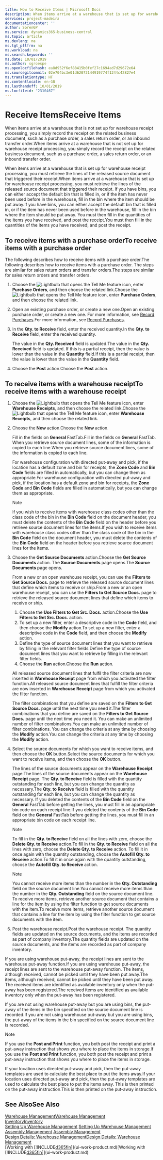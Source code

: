 ```yaml
---
title: How to Receive Items | Microsoft Docs
description: When items arrive at a warehouse that is set up for warehouse receipt processing, you must retrieve the lines of the released source document that triggered their receipt.
services: project-madeira
documentationcenter: ''
author: SorenGP
ms.service: dynamics365-business-central
ms.topic: article
ms.devlang: na
ms.tgt_pltfrm: na
ms.workload: na
ms.search.keywords: ''
ms.date: 10/01/2019
ms.author: sgroespe
ms.openlocfilehash: ea8d952f6ef88415b0fef27c1694ad7d29672e64
ms.sourcegitcommit: 02e704bc3e01d62072144919774f1244c42827e4
ms.translationtype: HT
ms.contentlocale: en-GB
ms.lasthandoff: 10/01/2019
ms.locfileid: "2310467"
---
```

# <a name="receive-items"></a><span data-ttu-id="70c39-103">Receive Items</span><span class="sxs-lookup"><span data-stu-id="70c39-103">Receive Items</span></span>
<span data-ttu-id="70c39-104">When items arrive at a warehouse that is not set up for warehouse receipt processing, you simply record the receipt on the related business document, such as a purchase order, a sales return order, or an inbound transfer order.</span><span class="sxs-lookup"><span data-stu-id="70c39-104">When items arrive at a warehouse that is not set up for warehouse receipt processing, you simply record the receipt on the related business document, such as a purchase order, a sales return order, or an inbound transfer order.</span></span>

<span data-ttu-id="70c39-105">When items arrive at a warehouse that is set up for warehouse receipt processing, you must retrieve the lines of the released source document that triggered their receipt.</span><span class="sxs-lookup"><span data-stu-id="70c39-105">When items arrive at a warehouse that is set up for warehouse receipt processing, you must retrieve the lines of the released source document that triggered their receipt.</span></span> <span data-ttu-id="70c39-106">If you have bins, you can either accept the default bin that is filled in, or if the item has never been used before in the warehouse, fill in the bin where the item should be put away.</span><span class="sxs-lookup"><span data-stu-id="70c39-106">If you have bins, you can either accept the default bin that is filled in, or if the item has never been used before in the warehouse, fill in the bin where the item should be put away.</span></span> <span data-ttu-id="70c39-107">You must then fill in the quantities of the items you have received, and post the receipt.</span><span class="sxs-lookup"><span data-stu-id="70c39-107">You must then fill in the quantities of the items you have received, and post the receipt.</span></span>  

## <a name="to-receive-items-with-a-purchase-order"></a><span data-ttu-id="70c39-108">To receive items with a purchase order</span><span class="sxs-lookup"><span data-stu-id="70c39-108">To receive items with a purchase order</span></span>
<span data-ttu-id="70c39-109">The following describes how to receive items with a purchase order.</span><span class="sxs-lookup"><span data-stu-id="70c39-109">The following describes how to receive items with a purchase order.</span></span> <span data-ttu-id="70c39-110">The steps are similar for sales return orders and transfer orders.</span><span class="sxs-lookup"><span data-stu-id="70c39-110">The steps are similar for sales return orders and transfer orders.</span></span>  
1. <span data-ttu-id="70c39-111">Choose the ![Lightbulb that opens the Tell Me feature](media/ui-search/search_small.png "Tell me what you want to do") icon, enter **Purchase Orders**, and then choose the related link.</span><span class="sxs-lookup"><span data-stu-id="70c39-111">Choose the ![Lightbulb that opens the Tell Me feature](media/ui-search/search_small.png "Tell me what you want to do") icon, enter **Purchase Orders**, and then choose the related link.</span></span>
2. <span data-ttu-id="70c39-112">Open an existing purchase order, or create a new one.</span><span class="sxs-lookup"><span data-stu-id="70c39-112">Open an existing purchase order, or create a new one.</span></span> <span data-ttu-id="70c39-113">For more information, see [Record Purchases](purchasing-how-record-purchases.md).</span><span class="sxs-lookup"><span data-stu-id="70c39-113">For more information, see [Record Purchases](purchasing-how-record-purchases.md).</span></span>
3. <span data-ttu-id="70c39-114">In the **Qty. to Receive** field, enter the received quantity.</span><span class="sxs-lookup"><span data-stu-id="70c39-114">In the **Qty. to Receive** field, enter the received quantity.</span></span>

    <span data-ttu-id="70c39-115">The value in the **Qty. Received** field is updated.</span><span class="sxs-lookup"><span data-stu-id="70c39-115">The value in the **Qty. Received** field is updated.</span></span> <span data-ttu-id="70c39-116">If this is a partial receipt, then the value is lower than the value in the **Quantity** field.</span><span class="sxs-lookup"><span data-stu-id="70c39-116">If this is a partial receipt, then the value is lower than the value in the **Quantity** field.</span></span>
4. <span data-ttu-id="70c39-117">Choose the **Post** action.</span><span class="sxs-lookup"><span data-stu-id="70c39-117">Choose the **Post** action.</span></span>

## <a name="to-receive-items-with-a-warehouse-receipt"></a><span data-ttu-id="70c39-118">To receive items with a warehouse receipt</span><span class="sxs-lookup"><span data-stu-id="70c39-118">To receive items with a warehouse receipt</span></span>
1.  <span data-ttu-id="70c39-119">Choose the ![Lightbulb that opens the Tell Me feature](media/ui-search/search_small.png "Tell me what you want to do") icon, enter **Warehouse Receipts**, and then choose the related link.</span><span class="sxs-lookup"><span data-stu-id="70c39-119">Choose the ![Lightbulb that opens the Tell Me feature](media/ui-search/search_small.png "Tell me what you want to do") icon, enter **Warehouse Receipts**, and then choose the related link.</span></span>  
2.  <span data-ttu-id="70c39-120">Choose the **New** action.</span><span class="sxs-lookup"><span data-stu-id="70c39-120">Choose the **New** action.</span></span>  

    <span data-ttu-id="70c39-121">Fill in the fields on **General** FastTab.</span><span class="sxs-lookup"><span data-stu-id="70c39-121">Fill in the fields on **General** FastTab.</span></span> <span data-ttu-id="70c39-122">When you retrieve source document lines, some of the information is copied to each line.</span><span class="sxs-lookup"><span data-stu-id="70c39-122">When you retrieve source document lines, some of the information is copied to each line.</span></span>  

    <span data-ttu-id="70c39-123">For warehouse configuration with directed put-away and pick, if the location has a default zone and bin for receipts, the **Zone Code** and **Bin Code** fields are filled in automatically, but you can change them as appropriate.</span><span class="sxs-lookup"><span data-stu-id="70c39-123">For warehouse configuration with directed put-away and pick, if the location has a default zone and bin for receipts, the **Zone Code** and **Bin Code** fields are filled in automatically, but you can change them as appropriate.</span></span>  

    > [!NOTE]  
    >  <span data-ttu-id="70c39-124">If you wish to receive items with warehouse class codes other than the class code of the bin in the **Bin Code** field on the document header, you must delete the contents of the **Bin Code** field on the header before you retrieve source document lines for the items.</span><span class="sxs-lookup"><span data-stu-id="70c39-124">If you wish to receive items with warehouse class codes other than the class code of the bin in the **Bin Code** field on the document header, you must delete the contents of the **Bin Code** field on the header before you retrieve source document lines for the items.</span></span>  
3.  <span data-ttu-id="70c39-125">Choose the **Get Source Documents** action.</span><span class="sxs-lookup"><span data-stu-id="70c39-125">Choose the **Get Source Documents** action.</span></span> <span data-ttu-id="70c39-126">The **Source Documents** page opens.</span><span class="sxs-lookup"><span data-stu-id="70c39-126">The **Source Documents** page opens.</span></span>

    <span data-ttu-id="70c39-127">From a new or an open warehouse receipt, you can use the **Filters to Get Source Docs.** page to retrieve the released source document lines that define which items to receive or ship.</span><span class="sxs-lookup"><span data-stu-id="70c39-127">From a new or an open warehouse receipt, you can use the **Filters to Get Source Docs.** page to retrieve the released source document lines that define which items to receive or ship.</span></span>

    1. <span data-ttu-id="70c39-128">Choose the **Use Filters to Get Src. Docs.** action.</span><span class="sxs-lookup"><span data-stu-id="70c39-128">Choose the **Use Filters to Get Src. Docs.** action.</span></span>  
    2. <span data-ttu-id="70c39-129">To set up a new filter, enter a descriptive code in the **Code** field, and then choose the **Modify** action.</span><span class="sxs-lookup"><span data-stu-id="70c39-129">To set up a new filter, enter a descriptive code in the **Code** field, and then choose the **Modify** action.</span></span>  
    3. <span data-ttu-id="70c39-130">Define the type of source document lines that you want to retrieve by filling in the relevant filter fields.</span><span class="sxs-lookup"><span data-stu-id="70c39-130">Define the type of source document lines that you want to retrieve by filling in the relevant filter fields.</span></span>  
    4. <span data-ttu-id="70c39-131">Choose the **Run** action.</span><span class="sxs-lookup"><span data-stu-id="70c39-131">Choose the **Run** action.</span></span>  

    <span data-ttu-id="70c39-132">All released source document lines that fulfil the filter criteria are now inserted in **Warehouse Receipt** page from which you activated the filter function.</span><span class="sxs-lookup"><span data-stu-id="70c39-132">All released source document lines that fulfill the filter criteria are now inserted in **Warehouse Receipt** page from which you activated the filter function.</span></span>  

    <span data-ttu-id="70c39-133">The filter combinations that you define are saved on the **Filters to Get Source Docs.** page until the next time you need it.</span><span class="sxs-lookup"><span data-stu-id="70c39-133">The filter combinations that you define are saved on the **Filters to Get Source Docs.** page until the next time you need it.</span></span> <span data-ttu-id="70c39-134">You can make an unlimited number of filter combinations.</span><span class="sxs-lookup"><span data-stu-id="70c39-134">You can make an unlimited number of filter combinations.</span></span> <span data-ttu-id="70c39-135">You can change the criteria at any time by choosing the **Modify** action.</span><span class="sxs-lookup"><span data-stu-id="70c39-135">You can change the criteria at any time by choosing the **Modify** action.</span></span>

4.  <span data-ttu-id="70c39-136">Select the source documents for which you want to receive items, and then choose the **OK** button.</span><span class="sxs-lookup"><span data-stu-id="70c39-136">Select the source documents for which you want to receive items, and then choose the **OK** button.</span></span>  

    <span data-ttu-id="70c39-137">The lines of the source documents appear on the **Warehouse Receipt** page.</span><span class="sxs-lookup"><span data-stu-id="70c39-137">The lines of the source documents appear on the **Warehouse Receipt** page.</span></span> <span data-ttu-id="70c39-138">The **Qty. to Receive** field is filled with the quantity outstanding for each line, but you can change the quantity as necessary.</span><span class="sxs-lookup"><span data-stu-id="70c39-138">The **Qty. to Receive** field is filled with the quantity outstanding for each line, but you can change the quantity as necessary.</span></span> <span data-ttu-id="70c39-139">If you deleted the contents of the **Bin Code** field on the **General** FastTab before getting the lines, you must fill in an appropriate bin code on each receipt line.</span><span class="sxs-lookup"><span data-stu-id="70c39-139">If you deleted the contents of the **Bin Code** field on the **General** FastTab before getting the lines, you must fill in an appropriate bin code on each receipt line.</span></span>  

    > [!NOTE]  
    >  <span data-ttu-id="70c39-140">To fill in the **Qty. to Receive** field on all the lines with zero, choose the **Delete Qty. to Receive** action.</span><span class="sxs-lookup"><span data-stu-id="70c39-140">To fill in the **Qty. to Receive** field on all the lines with zero, choose the **Delete Qty. to Receive** action.</span></span> <span data-ttu-id="70c39-141">To fill it in once again with the quantity outstanding, choose the **Autofill Qty. to Receive** action.</span><span class="sxs-lookup"><span data-stu-id="70c39-141">To fill it in once again with the quantity outstanding, choose the **Autofill Qty. to Receive** action.</span></span>  

    > [!NOTE]  
    >  <span data-ttu-id="70c39-142">You cannot receive more items than the number in the **Qty. Outstanding** field on the source document line.</span><span class="sxs-lookup"><span data-stu-id="70c39-142">You cannot receive more items than the number in the **Qty. Outstanding** field on the source document line.</span></span> <span data-ttu-id="70c39-143">To receive more items, retrieve another source document that contains a line for the item by using the filter function to get source documents with the item.</span><span class="sxs-lookup"><span data-stu-id="70c39-143">To receive more items, retrieve another source document that contains a line for the item by using the filter function to get source documents with the item.</span></span>  

5.  <span data-ttu-id="70c39-144">Post the warehouse receipt.</span><span class="sxs-lookup"><span data-stu-id="70c39-144">Post the warehouse receipt.</span></span> <span data-ttu-id="70c39-145">The quantity fields are updated on the source documents, and the items are recorded as part of company inventory.</span><span class="sxs-lookup"><span data-stu-id="70c39-145">The quantity fields are updated on the source documents, and the items are recorded as part of company inventory.</span></span>  

<span data-ttu-id="70c39-146">If you are using warehouse put-away, the receipt lines are sent to the warehouse put-away function.</span><span class="sxs-lookup"><span data-stu-id="70c39-146">If you are using warehouse put-away, the receipt lines are sent to the warehouse put-away function.</span></span> <span data-ttu-id="70c39-147">The items, although received, cannot be picked until they have been put away.</span><span class="sxs-lookup"><span data-stu-id="70c39-147">The items, although received, cannot be picked until they have been put away.</span></span> <span data-ttu-id="70c39-148">The received items are identified as available inventory only when the put-away has been registered.</span><span class="sxs-lookup"><span data-stu-id="70c39-148">The received items are identified as available inventory only when the put-away has been registered.</span></span>  

<span data-ttu-id="70c39-149">If you are not using warehouse put-away but you are using bins, the put-away of the items in the bin specified on the source document line is recorded.</span><span class="sxs-lookup"><span data-stu-id="70c39-149">If you are not using warehouse put-away but you are using bins, the put-away of the items in the bin specified on the source document line is recorded.</span></span>  

> [!NOTE]  
>  <span data-ttu-id="70c39-150">If you use the **Post and Print** function, you both post the receipt and print a put-away instruction that shows you where to place the items in storage.</span><span class="sxs-lookup"><span data-stu-id="70c39-150">If you use the **Post and Print** function, you both post the receipt and print a put-away instruction that shows you where to place the items in storage.</span></span>  
>   
>  <span data-ttu-id="70c39-151">If your location uses directed put-away and pick, then the put-away templates are used to calculate the best place to put the items away.</span><span class="sxs-lookup"><span data-stu-id="70c39-151">If your location uses directed put-away and pick, then the put-away templates are used to calculate the best place to put the items away.</span></span> <span data-ttu-id="70c39-152">This is then printed on the put-away instruction.</span><span class="sxs-lookup"><span data-stu-id="70c39-152">This is then printed on the put-away instruction.</span></span>  

## <a name="see-also"></a><span data-ttu-id="70c39-153">See Also</span><span class="sxs-lookup"><span data-stu-id="70c39-153">See Also</span></span>  
[<span data-ttu-id="70c39-154">Warehouse Management</span><span class="sxs-lookup"><span data-stu-id="70c39-154">Warehouse Management</span></span>](warehouse-manage-warehouse.md)  
[<span data-ttu-id="70c39-155">Inventory</span><span class="sxs-lookup"><span data-stu-id="70c39-155">Inventory</span></span>](inventory-manage-inventory.md)  
<span data-ttu-id="70c39-156">[Setting Up Warehouse Management](warehouse-setup-warehouse.md)   </span><span class="sxs-lookup"><span data-stu-id="70c39-156">[Setting Up Warehouse Management](warehouse-setup-warehouse.md)   </span></span>  
<span data-ttu-id="70c39-157">[Assembly Management](assembly-assemble-items.md)  </span><span class="sxs-lookup"><span data-stu-id="70c39-157">[Assembly Management](assembly-assemble-items.md)  </span></span>  
[<span data-ttu-id="70c39-158">Design Details: Warehouse Management</span><span class="sxs-lookup"><span data-stu-id="70c39-158">Design Details: Warehouse Management</span></span>](design-details-warehouse-management.md)  
<span data-ttu-id="70c39-159">[Working with [!INCLUDE[d365fin](includes/d365fin_md.md)]](ui-work-product.md)</span><span class="sxs-lookup"><span data-stu-id="70c39-159">[Working with [!INCLUDE[d365fin](includes/d365fin_md.md)]](ui-work-product.md)</span></span>
